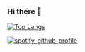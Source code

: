 ### Hi there 👋

<!--
**dishap22/dishap22** is a ✨ _special_ ✨ repository because its `README.md` (this file) appears on your GitHub profile.

Here are some ideas to get you started:

- 🔭 I’m currently working on ...
- 🌱 I’m currently learning ...
- 👯 I’m looking to collaborate on ...
- 🤔 I’m looking for help with ...
- 💬 Ask me about ...
- 📫 How to reach me: ...
- 😄 Pronouns: ...
- ⚡ Fun fact: ...
-->

[![Top Langs](https://github-readme-stats.vercel.app/api/top-langs/?username=dishap22)](https://github.com/dishap22/github-readme-stats)

[![spotify-github-profile](https://spotify-github-profile.vercel.app/api/view?uid=vni3elr81wo0dyikjiy0jckvg&cover_image=true)](https://github.com/kittinan/spotify-github-profile)
